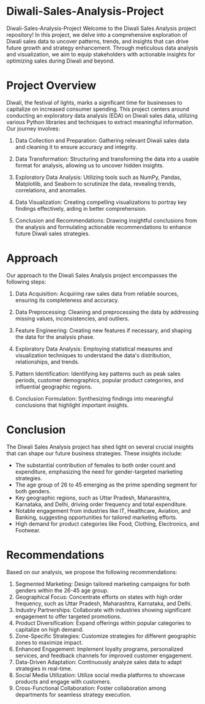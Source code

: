 # Diwali-Sales-Analysis-Project
Diwali-Sales-Analysis-Project
Welcome to the Diwali Sales Analysis project repository! In this project, we delve into a comprehensive exploration of Diwali sales data to uncover patterns, trends, and insights that can drive future growth and strategy enhancement. Through meticulous data analysis and visualization, we aim to equip stakeholders with actionable insights for optimizing sales during Diwali and beyond.

# Project Overview
Diwali, the festival of lights, marks a significant time for businesses to capitalize on increased consumer spending. This project centers around conducting an exploratory data analysis (EDA) on Diwali sales data, utilizing various Python libraries and techniques to extract meaningful information. Our journey involves:

1. Data Collection and Preparation: Gathering relevant Diwali sales data and cleaning it to ensure accuracy and integrity.

2. Data Transformation: Structuring and transforming the data into a usable format for analysis, allowing us to uncover hidden insights.

3. Exploratory Data Analysis: Utilizing tools such as NumPy, Pandas, Matplotlib, and Seaborn to scrutinize the data, revealing trends, correlations, and anomalies.

4. Data Visualization: Creating compelling visualizations to portray key findings effectively, aiding in better comprehension.

5. Conclusion and Recommendations: Drawing insightful conclusions from the analysis and formulating actionable recommendations to enhance future Diwali sales strategies.

# Approach
Our approach to the Diwali Sales Analysis project encompasses the following steps:

1. Data Acquisition: Acquiring raw sales data from reliable sources, ensuring its completeness and accuracy.

2. Data Preprocessing: Cleaning and preprocessing the data by addressing missing values, inconsistencies, and outliers.

3. Feature Engineering: Creating new features if necessary, and shaping the data for the analysis phase.

4. Exploratory Data Analysis: Employing statistical measures and visualization techniques to understand the data's distribution, relationships, and trends.

5. Pattern Identification: Identifying key patterns such as peak sales periods, customer demographics, popular product categories, and influential geographic regions.

6. Conclusion Formulation: Synthesizing findings into meaningful conclusions that highlight important insights.

# Conclusion
The Diwali Sales Analysis project has shed light on several crucial insights that can shape our future business strategies. These insights include:

- The substantial contribution of females to both order count and expenditure, emphasizing the need for gender-targeted marketing strategies.
- The age group of 26 to 45 emerging as the prime spending segment for both genders.
- Key geographic regions, such as Uttar Pradesh, Maharashtra, Karnataka, and Delhi, driving order frequency and total expenditure.
- Notable engagement from industries like IT, Healthcare, Aviation, and Banking, suggesting opportunities for tailored marketing efforts.
- High demand for product categories like Food, Clothing, Electronics, and Footwear.
# Recommendations
Based on our analysis, we propose the following recommendations:

1. Segmented Marketing: Design tailored marketing campaigns for both genders within the 26-45 age group.
2. Geographical Focus: Concentrate efforts on states with high order frequency, such as Uttar Pradesh, Maharashtra, Karnataka, and Delhi.
3. Industry Partnerships: Collaborate with industries showing significant engagement to offer targeted promotions.
4. Product Diversification: Expand offerings within popular categories to capitalize on high demand.
5. Zone-Specific Strategies: Customize strategies for different geographic zones to maximize impact.
6. Enhanced Engagement: Implement loyalty programs, personalized services, and feedback channels for improved customer engagement.
7. Data-Driven Adaptation: Continuously analyze sales data to adapt strategies in real-time.
8. Social Media Utilization: Utilize social media platforms to showcase products and engage with customers.
9. Cross-Functional Collaboration: Foster collaboration among departments for seamless strategy execution.
